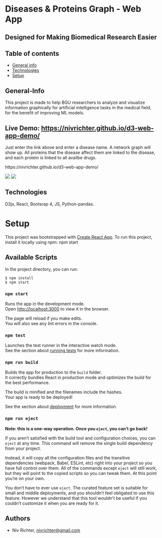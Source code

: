 
# Diseases & Proteins Graph - Web App
## Designed for Making Biomedical Research Easier


## Table of contents
* [General info](#general-info)
* [Technologies](#technologies)
* [Setup](#setup)

## General-Info
This project is made to help BGU researchers to analyze and visualize information graphically for artificial intelligence tasks in the medical field, for the benefit of improving ML models.

## Live Demo: https://nivrichter.github.io/d3-web-app-demo/
Just enter the link above and enter a disease name. A network graph will show up. All proteins that the disease affect them are linked to the disease, and each protein is linked to all availbe drugs. 
<p>
  https://nivrichter.github.io/d3-web-app-demo/
</p>

![](https://media.giphy.com/media/SjcGbykvoufYJBXWOf/giphy.gif) 
![](https://media.giphy.com/media/52RgDLV0TRm1S93L9a/giphy.gif)

## Technologies
D3js, React, Bootsrap 4, JS, Python-pandas.

# Setup

This project was bootstrapped with [Create React App](https://github.com/facebook/create-react-app).
To run this project, install it locally using npm: npm start

## Available Scripts

In the project directory, you can run:
```
$ npm install
$ npm start
```

### `npm start`

Runs the app in the development mode.<br />
Open [http://localhost:3000](http://localhost:3000) to view it in the browser.

The page will reload if you make edits.<br />
You will also see any lint errors in the console.

### `npm test`

Launches the test runner in the interactive watch mode.<br />
See the section about [running tests](https://facebook.github.io/create-react-app/docs/running-tests) for more information.

### `npm run build`

Builds the app for production to the `build` folder.<br />
It correctly bundles React in production mode and optimizes the build for the best performance.

The build is minified and the filenames include the hashes.<br />
Your app is ready to be deployed!

See the section about [deployment](https://facebook.github.io/create-react-app/docs/deployment) for more information.

### `npm run eject`

**Note: this is a one-way operation. Once you `eject`, you can’t go back!**

If you aren’t satisfied with the build tool and configuration choices, you can `eject` at any time. This command will remove the single build dependency from your project.

Instead, it will copy all the configuration files and the transitive dependencies (webpack, Babel, ESLint, etc) right into your project so you have full control over them. All of the commands except `eject` will still work, but they will point to the copied scripts so you can tweak them. At this point you’re on your own.

You don’t have to ever use `eject`. The curated feature set is suitable for small and middle deployments, and you shouldn’t feel obligated to use this feature. However we understand that this tool wouldn’t be useful if you couldn’t customize it when you are ready for it.
## Authors
 * Niv Richter, nivrichter@gmail.com
